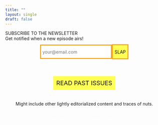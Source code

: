 ```yaml
---
title: ""
layout: single
draft: false
---
```

<style type="text/css">

  .flex {
    display: flex; 
    flex-direction: column; 
    align-items: center;
  }

input[type=submit] {
  -webkit-appearance: none;
  -moz-appearance: none;
  appearance: none;
}

input[type=email], input[type=submit] {
  /* the following ensures they're all using the same box-model for rendering */
  -moz-box-sizing: content-box; /* or `border-box` */
  -webkit-box-sizing: content-box;
  box-sizing: content-box;
}
input[type=email] {
  font: inherit;
  height: 40px;
  border: 3px solid  #F7A41D;
  padding: 0;
  margin: 0;
}
input[type=submit] {
  border: 3px solid  #F7A41D;
  background-color: #FFFF54;
  text-decoration: none;
  color: #131315;
  font-size: 1rem;
  height: 40px;
  font: inherit;
}

input[type=submit]:hover {
  background-color: white;
}

.button {
  background-color: #FFFF54;
  text-decoration: none;
  color: #131315;
  padding: 10px;
  font-size: 1.2rem;
  margin: 5px;
}

a.button:hover {
  background-color: white;
}

#rss {
  color: white;
}
</style>
<div id="next">
<div id="next-episode">SUBSCRIBE TO THE NEWSLETTER</div>
<div>Get notified when a new episode airs!</div>
</div>
<div style="margin-top: 10px"></div>
<div class="flex">
<form
  action="https://buttondown.email/api/emails/embed-subscribe/ZigSHOWTIME"
  method="post"
  class="embeddable-buttondown-form flex"
  style="flex-direction:row; flex-wrap:wrap; justify-content:center;"
>
  <input type="hidden" value="1" name="embed"></input>
  <input type="email" name="email" id="bd-email" placeholder="your@email.com" style="padding-left: 5px"></input><input type="submit" value="SLAP"></input>
</form>
<div style="margin-top: 15px"></div>
<div style="font-size: 0.6em"><a id="rss" href="https://buttondown.email/ZigSHOWTIME/rss" target="_blank">RSS is also available</a><span style="color:white;">!</span></div>
<div style="margin-top: 10px"></div>
<a id="archive" class="button" target="_blank" href="https://buttondown.email/ZigSHOWTIME/archive">READ PAST ISSUES</a>
<div style="margin-top: 30px"></div>
<div style="text-align: center; max-width: 500px; line-height: 1.2rem;">Might include other lightly editorialized content and traces of nuts.</div>
<div style="margin-top: 30px"></div>
<div style="font-size: 0.6em; text-align: center; line-height: 1.2rem; margin-left: 60px; margin-right: 60px;">
  <a id="rss" href="https://www.youtube.com/watch?v=GM_siEPD4Ws&t=885s" target="_blank">
    Why does the button say SLAP instead of SUBMIT</a><span style="color:white;">?</span>
</div>
</div>
